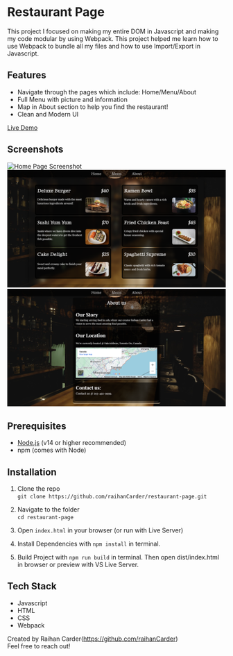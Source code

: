 # Restaurant Page

This project I focused on making my entire DOM in Javascript and making my code modular by using Webpack. This project helped me learn how to use Webpack to bundle all my files and how to use Import/Export in Javascript.

## Features

- Navigate through the pages which include: Home/Menu/About
- Full Menu with picture and information
- Map in About section to help you find the restaurant!
- Clean and Modern UI

[Live Demo](https://raihancarder.github.io/restaurant-page/)

## Screenshots

![Home Page Screenshot](./src/images/screenshot1.png)
![Menu Page Screenshot](./src/images/screenshot2.png)
![About Page Screenshot](./src/images/screenshot3.png)

##  Prerequisites

- [Node.js](https://nodejs.org/) (v14 or higher recommended)
- npm (comes with Node)

## Installation

1. Clone the repo  
   `git clone https://github.com/raihanCarder/restaurant-page.git`

2. Navigate to the folder  
   `cd restaurant-page`

3. Open `index.html` in your browser (or run with Live Server)

4. Install Dependencies with `npm install` in terminal.

5. Build Project with `npm run build` in terminal. Then open dist/index.html in browser or preview with VS Live Server.

## Tech Stack
- Javascript
- HTML
- CSS
- Webpack

Created by Raihan Carder(https://github.com/raihanCarder)  
Feel free to reach out!


